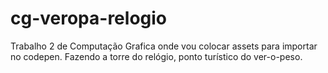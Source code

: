 # cg-veropa-relogio
Trabalho 2 de Computação Grafica onde vou colocar assets para importar no codepen. Fazendo a torre do relógio, ponto turístico do ver-o-peso.

